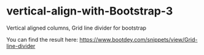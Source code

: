 # vertical-align-with-Bootstrap-3

Vertical aligned columns, Grid line divider for bootstrap

You can find the result here: https://www.bootdey.com/snippets/view/Grid-line-divider
